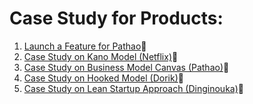 # Case Study for Products:

1. [Launch a Feature for Pathao](https://docs.google.com/document/d/1gC0_g-GynZv_HysJlGG82V_ynMb-eXjyDHdNhEbUNyg/)🔗
2. [Case Study on Kano Model (Netflix)](https://docs.google.com/presentation/d/1RmgNd0GVzNK6VYgsqf6RAn5M7n2S8zgtr6t7huOOq8w/)🔗
3. [Case Study on Business Model Canvas (Pathao)](https://docs.google.com/document/d/1MKuIuYbfksw687uezLxCUH3L_KXRNWl8pv_dRUt6U8U/)🔗
4. [Case Study on Hooked Model (Dorik)](https://docs.google.com/document/d/1jKLIgTe9a2wUavASKAVXZHfDkRIRAi7DoZkeTb7AO8A/)🔗
5. [Case Study on Lean Startup Approach (Dinginouka)](https://docs.google.com/document/d/1w32sppUA1AGyrbvQ6oiLxA_8l1DR1qeZ6X3-H389WIY/)🔗
